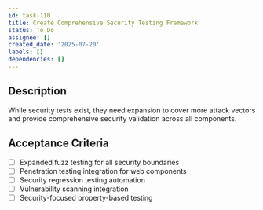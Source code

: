 ```yaml
---
id: task-110
title: Create Comprehensive Security Testing Framework
status: To Do
assignee: []
created_date: '2025-07-20'
labels: []
dependencies: []
---
```


## Description

While security tests exist, they need expansion to cover more attack vectors and provide comprehensive security validation across all components.

## Acceptance Criteria

- [ ] Expanded fuzz testing for all security boundaries
- [ ] Penetration testing integration for web components
- [ ] Security regression testing automation
- [ ] Vulnerability scanning integration
- [ ] Security-focused property-based testing
